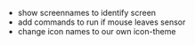 - show screennames to identify screen
- add commands to run if mouse leaves sensor
- change icon names to our own icon-theme
